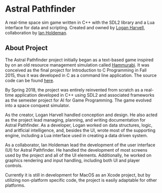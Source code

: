 # Astral Pathfinder
A real-time space sim game written in C++ with the SDL2 library and a Lua interface for data and scripting.
Created and owned by [Logan Harvell](https://github.com/LoganTHarvell), collaboration by [Ian Holdeman](https://github.com/iholdeman1).

## About Project
The Astral Pathfinder project initially began as a text-based game inspired by on an old resource management simulation called [Hammurabi](http://www.hammurabigame.com/hammurabi-game.php "Hammurabi"). It was conceived as the final project for Introduction to C Programming in Fall 2015, thus it was developed in C as a command line application. The source code can be found [here](https://github.com/LoganTHarvell/Astral-Pathfinder-Command-Line-Prototype).

By Spring 2018, the project was entirely reinvented from scratch as a real-time application developed in C++ using SDL2 and associated frameworks as the semester project for AI for Game Programming. The game evolved into a space conquest simulator.

As the creator, Logan Harvell handled conception and design. He also acted as the project lead managing, planning, and writing documentation for Astral Pathfinder. As a developer, Logan worked on data structures, logic, and aritficial intelligence, and, besides the UI, wrote most of the supporting engine, including a Lua interface used in creating a data driven system.

As a collaborator, Ian Holdeman lead the development of the user interface (UI) for Astral Pathfinder. He handled the development of most screens used by the project and all of the UI elements. Additionally, he worked on graphics rendering and input handling, including both UI and player controls.

Currently it is still in development for MacOS as an Xcode project, but by utilizing non-platform specific code, the project is easily adaptable for other platforms.
